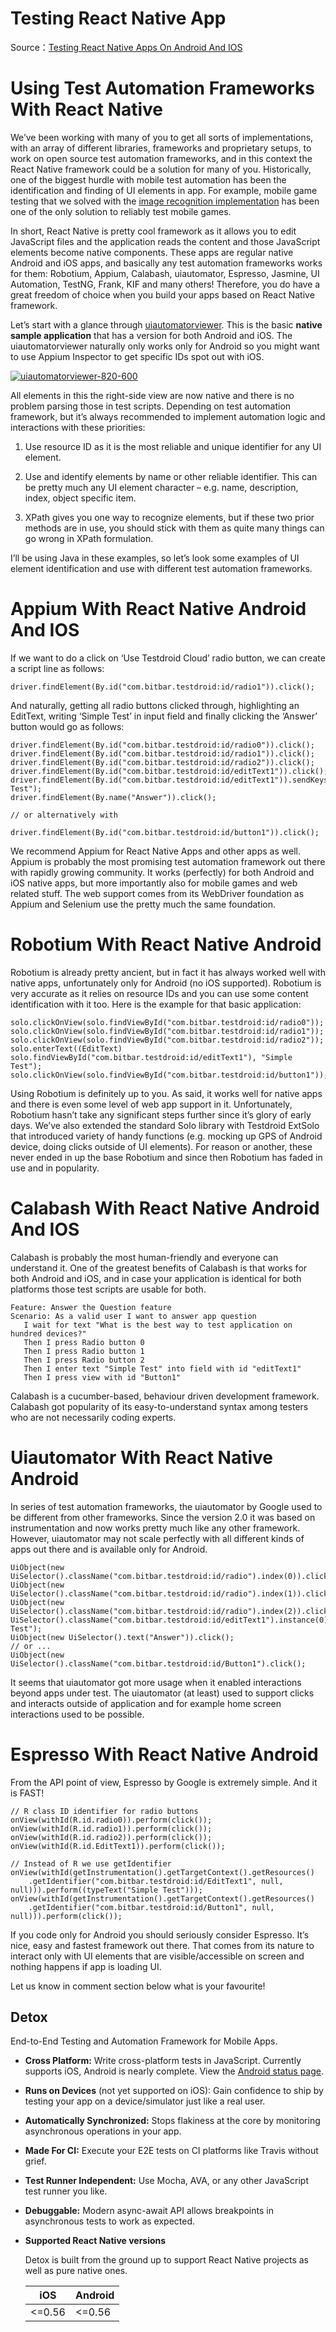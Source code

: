 # Testing React Native App



Source：[Testing React Native Apps On Android And IOS](https://bitbar.com/testing-react-native-apps-on-android-and-ios/)

# Using Test Automation Frameworks With React Native

We’ve been working with many of you to get all sorts of implementations, with an array of different libraries, frameworks and proprietary setups, to work on open source test automation frameworks, and in this context the React Native framework could be a solution for many of you. Historically, one of the biggest hurdle with mobile test automation has been the identification and finding of UI elements in app. For example, mobile game testing that we solved with the [image recognition implementation](https://bitbar.com/how-to-use-image-recognition-for-mobile-app-and-game-testing/) has been one of the only solution to reliably test mobile games.

In short, React Native is pretty cool framework as it allows you to edit JavaScript files and the application reads the content and those JavaScript elements become native components. These apps are regular native Android and iOS apps, and basically any test automation frameworks works for them: Robotium, Appium, Calabash, uiautomator, Espresso, Jasmine, UI Automation, TestNG, Frank, KIF and many others! Therefore, you do have a great freedom of choice when you build your apps based on React Native framework.

Let’s start with a glance through [uiautomatorviewer](https://bitbar.com/appium-tip-13-use-inspector-or-uiautomatorviewer-for-ui-element-inspection/). This is the basic **native sample application** that has a version for both Android and iOS. The uiautomatorviewer naturally only works only for Android so you might want to use Appium Inspector to get specific IDs spot out with iOS.

[![uiautomatorviewer-820-600](https://bitbar.com/wp-content/uploads/old_testdroid/2016/01/uiautomatorviewer-820-600.png)](https://bitbar.com/testing/try-for-free/)

All elements in this the right-side view are now native and there is no problem parsing those in test scripts. Depending on test automation framework, but it’s always recommended to implement automation logic and interactions with these priorities:

1) Use resource ID as it is the most reliable and unique identifier for any UI element.

2) Use and identify elements by name or other reliable identifier. This can be pretty much any UI element character – e.g. name, description, index, object specific item.

3) XPath gives you one way to recognize elements, but if these two prior methods are in use, you should stick with them as quite many things can go wrong in XPath formulation.

I’ll be using Java in these examples, so let’s look some examples of UI element identification and use with different test automation frameworks.

# Appium With React Native Android And IOS

If we want to do a click on ‘Use Testdroid Cloud’ radio button, we can create a script line as follows:

```
driver.findElement(By.id("com.bitbar.testdroid:id/radio1")).click();
```

And naturally, getting all radio buttons clicked through, highlighting an EditText, writing ‘Simple Test’ in input field and finally clicking the ‘Answer’ button would go as follows:

```
driver.findElement(By.id("com.bitbar.testdroid:id/radio0")).click();
driver.findElement(By.id("com.bitbar.testdroid:id/radio1")).click();
driver.findElement(By.id("com.bitbar.testdroid:id/radio2")).click();
driver.findElement(By.id("com.bitbar.testdroid:id/editText1")).click();
driver.findElement(By.id("com.bitbar.testdroid:id/editText1")).sendKeys("Simple Test");
driver.findElement(By.name("Answer")).click();

// or alternatively with

driver.findElement(By.id("com.bitbar.testdroid:id/button1")).click();
```

We recommend Appium for React Native Apps and other apps as well. Appium is probably the most promising test automation framework out there with rapidly growing community. It works (perfectly) for both Android and iOS native apps, but more importantly also for mobile games and web related stuff. The web support comes from its WebDriver foundation as Appium and Selenium use the pretty much the same foundation.

# Robotium With React Native Android

Robotium is already pretty ancient, but in fact it has always worked well with native apps, unfortunately only for Android (no iOS supported). Robotium is very accurate as it relies on resource IDs and you can use some content identification with it too. Here is the example for that basic application:

```
solo.clickOnView(solo.findViewById("com.bitbar.testdroid:id/radio0"));
solo.clickOnView(solo.findViewById("com.bitbar.testdroid:id/radio1"));
solo.clickOnView(solo.findViewById("com.bitbar.testdroid:id/radio2"));
solo.enterText((EditText) solo.findViewById("com.bitbar.testdroid:id/editText1"), "Simple Test");
solo.clickOnView(solo.findViewById("com.bitbar.testdroid:id/button1"));
```

Using Robotium is definitely up to you. As said, it works well for native apps and there is even some level of web app support in it. Unfortunately, Robotium hasn’t take any significant steps further since it’s glory of early days. We’ve also extended the standard Solo library with Testdroid ExtSolo that introduced variety of handy functions (e.g. mocking up GPS of Android device, doing clicks outside of UI elements). For reason or another, these never ended in up the base Robotium and since then Robotium has faded in use and in popularity.

# Calabash With React Native Android And IOS

Calabash is probably the most human-friendly and everyone can understand it. One of the greatest benefits of Calabash is that works for both Android and iOS, and in case your application is identical for both platforms those test scripts are usable for both.

```
Feature: Answer the Question feature
Scenario: As a valid user I want to answer app question
   I wait for text "What is the best way to test application on hundred devices?"
   Then I press Radio button 0 
   Then I press Radio button 1
   Then I press Radio button 2 
   Then I enter text "Simple Test" into field with id "editText1"
   Then I press view with id "Button1"
```

Calabash is a cucumber-based, behaviour driven development framework. Calabash got popularity of its easy-to-understand syntax among testers who are not necessarily coding experts.

# Uiautomator With React Native Android

In series of test automation frameworks, the uiautomator by Google used to be different from other frameworks. Since the version 2.0 it was based on instrumentation and now works pretty much like any other framework. However, uiautomator may not scale perfectly with all different kinds of apps out there and is available only for Android.

```
UiObject(new UiSelector().className("com.bitbar.testdroid:id/radio").index(0)).click();
UiObject(new UiSelector().className("com.bitbar.testdroid:id/radio").index(1)).click();
UiObject(new UiSelector().className("com.bitbar.testdroid:id/radio").index(2)).click();
UiSelector().className("com.bitbar.testdroid:id/editText1").instance(0)).setText("Simple Test"); 
UiObject(new UiSelector().text("Answer")).click(); 
// or ...
UiObject(new UiSelector().className("com.bitbar.testdroid:id/Button1").click();
```

It seems that uiautomator got more usage when it enabled interactions beyond apps under test. The uiautomator (at least) used to support clicks and interacts outside of application and for example home screen interactions used to be possible.

# Espresso With React Native Android

From the API point of view, Espresso by Google is extremely simple. And it is FAST!

```
// R class ID identifier for radio buttons
onView(withId(R.id.radio0)).perform(click());
onView(withId(R.id.radio1)).perform(click());
onView(withId(R.id.radio2)).perform(click());
onView(withId(R.id.EditText1)).perform(click());

// Instead of R we use getIdentifier
onView(withId(getInstrumentation().getTargetContext().getResources()
    .getIdentifier("com.bitbar.testdroid:id/EditText1", null, null))).perform((typeText("Simple Test")));
onView(withId(getInstrumentation().getTargetContext().getResources()
    .getIdentifier("com.bitbar.testdroid:id/Button1", null, null))).perform(click());
```

If you code only for Android you should seriously consider Espresso. It’s nice, easy and fastest framework out there. That comes from its nature to interact only with UI elements that are visible/accessible on screen and nothing happens if app is loading UI.

Let us know in comment section below what is your favourite!



## Detox

End-to-End Testing and Automation Framework for Mobile Apps.

- **Cross Platform:** Write cross-platform tests in JavaScript. Currently supports iOS, Android is nearly complete. View the [Android status page](https://github.com/wix/Detox/blob/master/docs/More.AndroidSupportStatus.md).

- **Runs on Devices** (not yet supported on iOS): Gain confidence to ship by testing your app on a device/simulator just like a real user.

- **Automatically Synchronized:** Stops flakiness at the core by monitoring asynchronous operations in your app.

- **Made For CI:** Execute your E2E tests on CI platforms like Travis without grief.

- **Test Runner Independent:** Use Mocha, AVA, or any other JavaScript test runner you like.

- **Debuggable:** Modern async-await API allows breakpoints in asynchronous tests to work as expected.

- **Supported React Native versions**

  Detox is built from the ground up to support React Native projects as well as pure native ones.

  | iOS    | Android |
  | ------ | ------- |
  | <=0.56 | <=0.56  |

  ​


